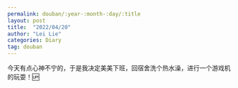 ```yaml
---
permalink: douban/:year-:month-:day/:title
layout: post
title:  "2022/04/20"
author: "Lei Lie"
categories: Diary
tag: douban
---
```


今天有点心神不宁的，于是我决定美美下班，回宿舍洗个热水澡，进行一个游戏机的玩耍！🆙

